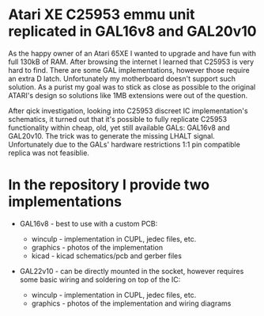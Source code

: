 # Atari XE C25953 emmu unit replicated in GAL16v8 and GAL20v10

As the happy owner of an Atari 65XE I wanted to upgrade and have fun with full 130kB of RAM. After browsing the internet I learned that C25953 is very hard to find. There are some GAL implementations, however those require an extra D latch. Unfortunately my motherboard doesn't support such solution.
As a purist my goal was to stick as close as possible to the original ATARI's design so solutions like 1MB extensions were out of the question. 

After qick investigation, looking into C25953 discreet IC implementation's schematics, it turned out that it's possible to fully replicate C25953 functionality within cheap, old, yet still available GALs: GAL16v8 and GAL20v10.
The trick was to generate the missing LHALT signal. Unfortunately due to the GALs' hardware restrictions 1:1 pin compatible replica was not feasiblie.

# In the repository I provide two implementations
  - GAL16v8 - best to use with a custom PCB:
    - winculp - implementation in CUPL, jedec files, etc. 
    - graphics - photos of the implementation
    - kicad - kicad schematics/pcb and gerber files

  - GAL22v10 - can be directly mounted in the socket, however requires some basic wiring and soldering on top of the IC:
    - winculp - implementation in CUPL, jedec files, etc.
    - graphics - photos of the implementation and wiring diagrams  

